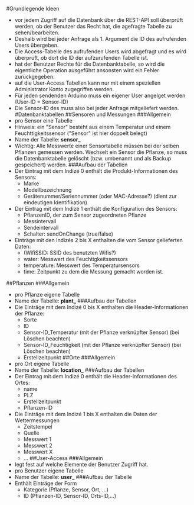 #Grundlegende Ideen
- vor jedem Zugriff auf die Datenbank über die REST-API soll überprüft werden,
  ob der Benutzer das Recht hat, die agefragte Tabelle zu sehen/bearbeiten.
- Deshalb wird bei jeder Anfrage als 1. Argument die ID des aufrufenden Users übergeben. 
- Die Access-Tabelle des aufrufenden Users wird abgefragt und es wird überprüft,
   ob dort die ID der aufzurufenden Tabelle ist. 
- hat der Benutzer Rechte für die Datenbanktabelle, so wird die eigentliche Operation
  ausgeführt ansonsten wird ein Fehler zurückgegeben.
- auf die User-Access Tabellen kann nur mit einem speziellen Administrator Konto zugegriffen werden.
- Für jeden sendenden Arduino muss ein eigener User angelget werden (User-ID = Sensor-ID)
- Die Sensor-ID des muss also bei jeder Anfrage mitgeliefert werden.
#Datenbanktabellen
##Sensoren und Messungen
###Allgemein
- pro Sensor eine Tabelle
- Hinweis: ein "Sensor" besteht aus einem Temperatur und einem Feuchttigkeitssensor ("Sensor" ist hier doppelt belegt)
- Name der Tabelle: **sensor_<Sensor-ID>**
- Wichtig: Alle Messwerte einer Sensortabelle müssen bei der selben Pflanzen gemessen
  werden. Wechselt ein Sensor die Pflanze, so muss die Datenbanktabelle gelöscht
  (bzw. umbenannt und als Backup gespeichert) werden.
###Aufbau der Tabellen
- Der Eintrag mit dem Indizé 0 enthält die Produkt-Informationen des Sensors:
	- Marke
	- Modellbezeichnung 
	- Gerätenummer/Seriennummer (oder MAC-Adresse?) (dient zur eindeutigen Identifikation)
- Der Eintrag mit dem Indizé 1 enthält die Konfiguration des Sensors:
	- PflanzenID, der zum Sensor zugeordneten Pflanze
	- Messintervall
	- Sendeintervall
	- Schalter: sendOnChange (true/false)
- Einträge mit den Indizés 2 bis X enthalten die vom Sensor gelieferten Daten:
	- (WifiSSID: SSID des benutzten Wifis?)
	- water: Messwert des Feuchtigkeitssensors
	- temperature: Messwert des Temperatursensors
	- time: Zeitpunkt zu dem die Messung gemacht worden ist.
	
##Pflanzen
###Allgemein
- pro Pflanze eigene Tabelle
- Name der Tabelle: **plant_<Pflanzen-ID>**
###Aufbau der Tabellen
- Die Einträge mit dem Indizé 0 bis X enthalten die Header-Informationen der Pflanze:
    - Sorte
    - ID
    - Sensor-ID_Temperatur (mit der Pflanze verknüpfter Sensor) (bei Löschen beachten)
    - Sensor-ID_Feuchtigkeit (mit der Pflanze verknüpfter Sensor) (bei Löschen beachten)
    - Erstellzeitpunkt
##Orte
###Allgemein
- pro Ort eigene Tabelle
- Name der Tabelle: **location_<Orts-ID>**
###Aufbau der Tabellen
- Der Eintrag mit dem Indizé 0 enthält die Header-Informationen des Ortes:
    - name
    - PLZ
    - Erstellzeitpunkt
    - Pflanzen-ID
- Die Einträge mit dem Indizé 1 bis X enthalten die Daten der Wettermessungen
    - Zeitstempel
    - Quelle
    - Messwert 1
    - Messwert 2
    - Messwert X 
    - ...
##User-Access
###Allgemein
- legt fest auf welche Elemente der Benutzer Zugriff hat.
- pro Benutzer eigene Tabelle
- Name der Tabelle: **user_<User-ID>**
###Aufbau der Tabelle
- Enthält Einträge der Form
   - Kategorie (Pflanze, Sensor, Ort, ...)
   - ID (Pflanzen-ID, Sensor-ID, Orts-ID,...)
   